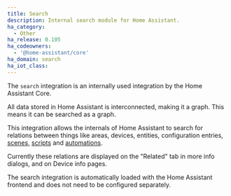 ```yaml
---
title: Search
description: Internal search module for Home Assistant.
ha_category:
  - Other
ha_release: 0.105
ha_codeowners:
  - '@home-assistant/core'
ha_domain: search
ha_iot_class:
---
```


The `search` integration is an internally used integration by the
Home Assistant Core.

All data stored in Home Assistant is interconnected, making it a graph.
This means it can be searched as a graph.

This integration allows the internals of Home Assistant to search for
relations between things like areas, devices, entities, configuration entries,
[scenes](/integrations/scene/), [scripts](/integrations/script/) and [automations](/integrations/automation/).

Currently these relations are displayed on the "Related" tab in more info dialogs, and on Device info pages.

The search integration is automatically loaded with the Home Assistant frontend
and does not need to be configured separately.

